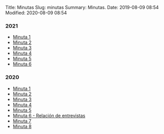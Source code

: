 Title: Minutas
Slug: minutas
Summary: Minutas.
Date: 2019-08-09 08:54
Modified: 2020-08-09 08:54


### 2021

* [Minuta 1](2021/minuta-01.pdf)
* [Minuta 2](2021/minuta-02.pdf)
* [Minuta 3](2021/minuta-03.pdf)
* [Minuta 4](2021/minuta-04.pdf)
* [Minuta 5](2021/minuta-05.pdf)
* [Minuta 6](2021/minuta-6.pdf)

### 2020

* [Minuta 1](minuta-01.pdf)
* [Minuta 2](minuta-02.pdf)
* [Minuta 3](minuta-03.pdf)
* [Minuta 4](minuta-04.pdf)
* [Minuta 5](minuta-05.pdf)
* [Minuta 6 - Relación de entrevistas](minuta-06.pdf)
* [Minuta 7](minuta-07.pdf)
* [Minuta 8](minuta-08.pdf)
